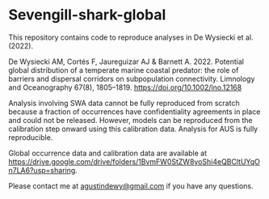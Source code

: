 # Sevengill-shark-global
This repository contains code to reproduce analyses in De Wysiecki et al. (2022).

De Wysiecki AM, Cortés F, Jaureguizar AJ & Barnett A. 2022. Potential global distribution of a temperate marine coastal predator: the role of barriers and dispersal corridors on subpopulation connectivity. Limnology and Oceanography 67(8), 1805–1819. https://doi.org/10.1002/lno.12168

Analysis involving SWA data cannot be fully reproduced from scratch because a fraction of occurrences have confidentiality agreements in place and could not be released. However, models can be reproduced from the calibration step onward using this calibration data. Analysis for AUS is fully reproducible.

Global occurrence data and calibration data are available at https://drive.google.com/drive/folders/1BvmFW0StZW8yoShi4eQBCltUYqOn7LA6?usp=sharing. 

Please contact me at agustindewy@gmail.com if you have any questions.
